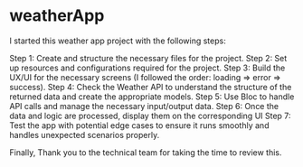 # weatherApp
I started this weather app project with the following steps:

Step 1: Create and structure the necessary files for the project.
Step 2: Set up resources and configurations required for the project.
Step 3: Build the UX/UI for the necessary screens (I followed the order: loading => error => success).
Step 4: Check the Weather API to understand the structure of the returned data and create the appropriate models.
Step 5: Use Bloc to handle API calls and manage the necessary input/output data.
Step 6: Once the data and logic are processed, display them on the corresponding UI
Step 7: Test the app with potential edge cases to ensure it runs smoothly and handles unexpected scenarios properly.

Finally, Thank you to the technical team for taking the time to review this.